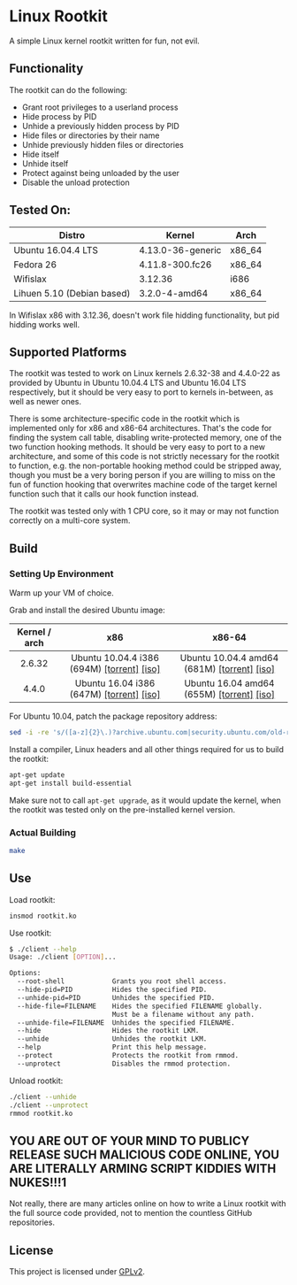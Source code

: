 # Linux Rootkit

A simple Linux kernel rootkit written for fun, not evil.

## Functionality

The rootkit can do the following:

- Grant root privileges to a userland process
- Hide process by PID
- Unhide a previously hidden process by PID
- Hide files or directories by their name
- Unhide previously hidden files or directories
- Hide itself
- Unhide itself
- Protect against being unloaded by the user
- Disable the unload protection

## Tested On:

|           Distro            |       Kernel        |    Arch    |
|-----------------------------|---------------------|------------|
| Ubuntu 16.04.4 LTS          |  4.13.0-36-generic  |   x86_64   |
| Fedora 26                   |  4.11.8-300.fc26    |   x86_64   |
| Wifislax                    |  3.12.36            |   i686     |
| Lihuen 5.10 (Debian based)  |  3.2.0-4-amd64      |   x86_64   |

In Wifislax x86 with 3.12.36, doesn't work file hidding functionality, but pid hidding works well.


## Supported Platforms

The rootkit was tested to work on Linux kernels 2.6.32-38 and 4.4.0-22 as provided by Ubuntu in Ubuntu 10.04.4 LTS and Ubuntu 16.04 LTS respectively, but it should be very easy to port to kernels in-between, as well as newer ones.

There is some architecture-specific code in the rootkit which is implemented only for x86 and x86-64 architectures.
That's the code for finding the system call table, disabling write-protected memory, one of the two function hooking methods.
It should be very easy to port to a new architecture, and some of this code is not strictly necessary for the rootkit to function, e.g. the non-portable hooking method could be stripped away, though you must be a very boring person if you are willing to miss on the fun of function hooking that overwrites machine code of the target kernel function such that it calls our hook function instead.

The rootkit was tested only with 1 CPU core, so it may or may not function correctly on a multi-core system.

## Build

### Setting Up Environment

Warm up your VM of choice.

Grab and install the desired Ubuntu image:

| Kernel / arch |         x86         |        x86-64        |
|:-------------:|:-------------------:|:--------------------:|
|     2.6.32    | Ubuntu 10.04.4 i386 (694M) [[torrent]](http://old-releases.ubuntu.com/releases/10.04.0/ubuntu-10.04.4-server-i386.iso.torrent) [[iso]](http://old-releases.ubuntu.com/releases/10.04.0/ubuntu-10.04.4-server-i386.iso) | Ubuntu 10.04.4 amd64 (681M) [[torrent]](http://old-releases.ubuntu.com/releases/10.04.0/ubuntu-10.04.4-server-amd64.iso.torrent) [[iso]](http://old-releases.ubuntu.com/releases/10.04.0/ubuntu-10.04.4-server-amd64.iso) |
|     4.4.0     | Ubuntu 16.04 i386 (647M) [[torrent]](http://old-releases.ubuntu.com/releases/16.04.0/ubuntu-16.04-server-i386.iso.torrent) [[iso]](http://old-releases.ubuntu.com/releases/16.04.0/ubuntu-16.04-server-i386.iso) |  Ubuntu 16.04 amd64 (655M) [[torrent]](http://old-releases.ubuntu.com/releases/16.04.0/ubuntu-16.04-server-amd64.iso.torrent) [[iso]](http://old-releases.ubuntu.com/releases/16.04.0/ubuntu-16.04-server-amd64.iso) |

For Ubuntu 10.04, patch the package repository address:

```sh
sed -i -re 's/([a-z]{2}\.)?archive.ubuntu.com|security.ubuntu.com/old-releases.ubuntu.com/g' /etc/apt/sources.list
```

Install a compiler, Linux headers and all other things required for us to build the rootkit:

```sh
apt-get update
apt-get install build-essential
```

Make sure not to call `apt-get upgrade`, as it would update the kernel, when the rootkit was tested only on the pre-installed kernel version.

### Actual Building

```sh
make
```

## Use

Load rootkit:

```sh
insmod rootkit.ko
```

Use rootkit:

```sh
$ ./client --help
Usage: ./client [OPTION]...

Options:
  --root-shell            Grants you root shell access.
  --hide-pid=PID          Hides the specified PID.
  --unhide-pid=PID        Unhides the specified PID.
  --hide-file=FILENAME    Hides the specified FILENAME globally.
                          Must be a filename without any path.
  --unhide-file=FILENAME  Unhides the specified FILENAME.
  --hide                  Hides the rootkit LKM.
  --unhide                Unhides the rootkit LKM.
  --help                  Print this help message.
  --protect               Protects the rootkit from rmmod.
  --unprotect             Disables the rmmod protection.
```

Unload rootkit:

```sh
./client --unhide
./client --unprotect
rmmod rootkit.ko
```

## YOU ARE OUT OF YOUR MIND TO PUBLICY RELEASE SUCH MALICIOUS CODE ONLINE, YOU ARE LITERALLY ARMING SCRIPT KIDDIES WITH NUKES!!!1
Not really, there are many articles online on how to write a Linux rootkit with the full source code provided, not to mention the countless GitHub repositories.

## License
This project is licensed under [GPLv2](LICENSE).
